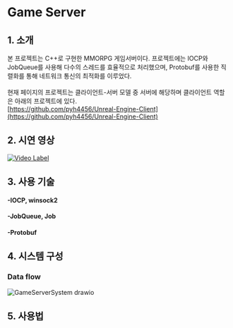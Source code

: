 # Game Server
## 1. 소개
본 프로젝트는 C++로 구현한 MMORPG 게임서버이다. 프로젝트에는 IOCP와 JobQueue를 사용해 다수의 스레드를 효율적으로 처리했으며, Protobuf를 사용한 직렬화를 통해 네트워크 통신의 최적화를 이루었다.<br><br>
현재 페이지의 프로젝트는 클라이언트-서버 모델 중 서버에 해당하며 클라이언트 역할은 아래의 프로젝트에 있다.<br>
[https://github.com/pyh4456/Unreal-Engine-Client](https://github.com/pyh4456/Unreal-Engine-Client)<br>

## 2. 시연 영상
[![Video Label](http://img.youtube.com/vi/73F0t-Co-v4/0.jpg)](https://youtu.be/73F0t-Co-v4)

## 3. 사용 기술
#### -IOCP, winsock2
#### -JobQueue, Job
#### -Protobuf

## 4. 시스템 구성
### Data flow
![GameServerSystem drawio](https://github.com/pyh4456/GameServer/assets/62279820/98846dba-c8e3-45ab-b90f-482726341934)

## 5. 사용법
